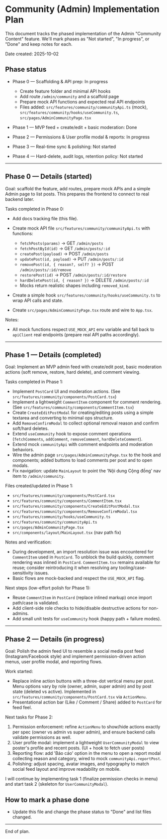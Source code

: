 # Community (Admin) Implementation Plan

This document tracks the phased implementation of the Admin "Community Content" feature. We'll mark phases as "Not started", "In progress", or "Done" and keep notes for each.

Date created: 2025-10-02

## Phase status

- Phase 0 — Scaffolding & API prep: In progress
  - Create feature folder and minimal API hooks
  - Add route `/admin/community` and a scaffold page
  - Prepare mock API functions and expected real API endpoints
  - Files added: `src/features/community/communityApi.ts` (mock), `src/features/community/hooks/useCommunity.ts`, `src/pages/AdminCommunityPage.tsx`

- Phase 1 — MVP feed + create/edit + basic moderation: Done
- Phase 2 — Permissions & User profile modal & reports: In progress
- Phase 3 — Real-time sync & polishing: Not started
- Phase 4 — Hard-delete, audit logs, retention policy: Not started

---

## Phase 0 — Details (started)

Goal: scaffold the feature, add routes, prepare mock APIs and a simple Admin page to list posts. This prepares the frontend to connect to real backend later.

Tasks completed in Phase 0:
- Add docs tracking file (this file).
- Create mock API file `src/features/community/communityApi.ts` with functions:
  - `fetchPosts(params)` -> GET `/admin/posts`
  - `fetchPostById(id)` -> GET `/admin/posts/:id`
  - `createPost(payload)` -> POST `/admin/posts`
  - `updatePost(id, payload)` -> PUT `/admin/posts/:id`
  - `removePost(id, { reason?, self? })` -> POST `/admin/posts/:id/remove`
  - `restorePost(id)` -> POST `/admin/posts/:id/restore`
  - `hardDeletePost(id, { reason? })` -> DELETE `/admin/posts/:id`
  - Mocks return realistic shapes including `removed_kind`.

- Create a simple hook `src/features/community/hooks/useCommunity.ts` to wrap API calls and state.
- Create `src/pages/AdminCommunityPage.tsx` route and wire to `App.tsx`.

Notes:
- All mock functions respect `USE_MOCK_API` env variable and fall back to `apiClient` real endpoints (prepare real API paths accordingly).

---

## Phase 1 — Details (completed)

Goal: Implement an MVP admin feed with create/edit post, basic moderation actions (soft remove, restore, hard delete), and comment viewing.

Tasks completed in Phase 1:
- Implement `PostCard` UI and moderation actions. (See `src/features/community/components/PostCard.tsx`)
- Implement a lightweight `CommentItem` component for comment rendering. (See `src/features/community/components/CommentItem.tsx`)
- Create `CreateEditPostModal` for creating/editing posts using a simple textarea and converting to minimal ops structure.
- Add `RemoveConfirmModal` to collect optional removal reason and confirm soft/hard deletes.
- Extend `useCommunity` hook to expose comment operations (`fetchComments`, `addComment`, `removeComment`, `hardDeleteComment`).
- Extend mock `communityApi` with comment endpoints and moderation behaviors.
- Wire the admin page `src/pages/AdminCommunityPage.tsx` to the hook and components; added buttons to load comments per post and to open modals.
- Fix navigation: update `MainLayout` to point the 'Nội dung Cộng đồng' nav item to `/admin/community`.

Files created/updated in Phase 1:
- `src/features/community/components/PostCard.tsx`
- `src/features/community/components/CommentItem.tsx`
- `src/features/community/components/CreateEditPostModal.tsx`
- `src/features/community/components/RemoveConfirmModal.tsx`
- `src/features/community/hooks/useCommunity.ts`
- `src/features/community/communityApi.ts`
- `src/pages/AdminCommunityPage.tsx`
- `src/components/layout/MainLayout.tsx` (nav path fix)

Notes and verification:
- During development, an import resolution issue was encountered for `CommentItem` used in `PostCard`. To unblock the build quickly, comment rendering was inlined in `PostCard`. `CommentItem.tsx` remains available for reuse; consider reintroducing it when resolving any tooling/case-sensitivity issues.
- Basic flows are mock-backed and respect the `USE_MOCK_API` flag.

Next steps (low-effort polish for Phase 1):
- Reuse `CommentItem` in `PostCard` (replace inlined markup) once import path/case is validated.
- Add client-side role checks to hide/disable destructive actions for non-admins.
- Add small unit tests for `useCommunity` hook (happy path + failure modes).

---

## Phase 2 — Details (in progress)

Goal: Polish the admin feed UI to resemble a social media post feed (Instagram/Facebook style) and implement permission-driven action menus, user profile modal, and reporting flows.

Work started:
- Replace inline action buttons with a three-dot vertical menu per post. Menu options vary by role (owner, admin, super admin) and by post state (deleted vs active). Implemented in `src/features/community/components/PostCard.tsx` via `ActionMenu`.
- Presentational action bar (Like / Comment / Share) added to `PostCard` for feed feel.

Next tasks for Phase 2:
1. Permission enforcement: refine `ActionMenu` to show/hide actions exactly per spec (owner vs admin vs super admin), and ensure backend calls validate permissions as well.
2. User profile modal: implement a lightweight `UserCommunityModal` to view poster's profile and recent posts. (UI + hook to fetch user posts)
3. Reporting flow: add 'Báo cáo' option in the menu to open a report modal collecting reason and category, wired to mock `communityApi.reportPost`.
4. Polishing: adjust spacing, avatar images, and typography to match social feed layout and improve readability on mobile.

I will continue by implementing task 1 (finalize permission checks in menu) and start task 2 (skeleton for `UserCommunityModal`).

## How to mark a phase done
- Update this file and change the phase status to "Done" and list files changed.

---

End of plan.
